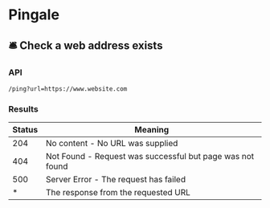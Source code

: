 # Pingale

## 🛎 Check a web address exists

### API

```
/ping?url=https://www.website.com
```

### Results

| Status | Meaning
| - | -
| 204 | No content - No URL was supplied
| 404 | Not Found - Request was successful but page was not found
| 500 | Server Error - The request has failed
| * | The response from the requested URL
